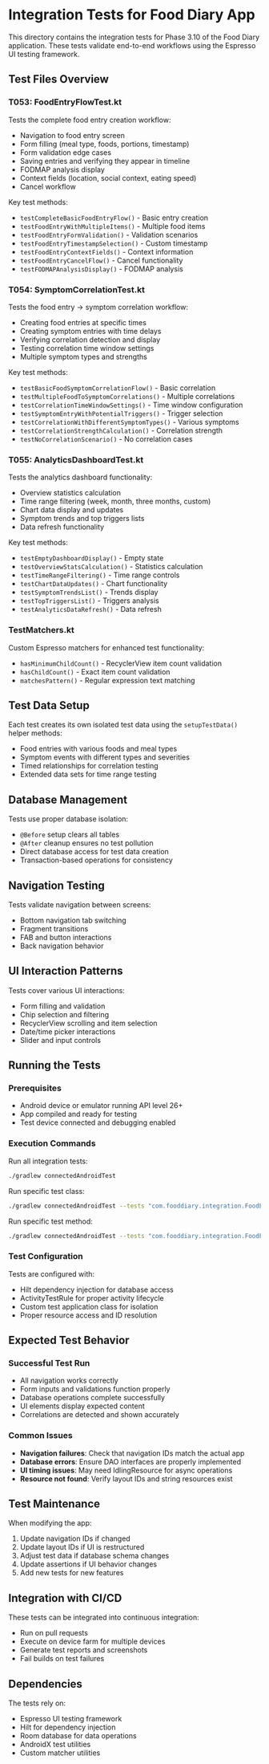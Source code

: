 # Integration Tests for Food Diary App

This directory contains the integration tests for Phase 3.10 of the Food Diary application. These tests validate end-to-end workflows using the Espresso UI testing framework.

## Test Files Overview

### T053: FoodEntryFlowTest.kt
Tests the complete food entry creation workflow:
- Navigation to food entry screen
- Form filling (meal type, foods, portions, timestamp)
- Form validation edge cases
- Saving entries and verifying they appear in timeline
- FODMAP analysis display
- Context fields (location, social context, eating speed)
- Cancel workflow

Key test methods:
- `testCompleteBasicFoodEntryFlow()` - Basic entry creation
- `testFoodEntryWithMultipleItems()` - Multiple food items
- `testFoodEntryFormValidation()` - Validation scenarios
- `testFoodEntryTimestampSelection()` - Custom timestamp
- `testFoodEntryContextFields()` - Context information
- `testFoodEntryCancelFlow()` - Cancel functionality
- `testFODMAPAnalysisDisplay()` - FODMAP analysis

### T054: SymptomCorrelationTest.kt
Tests the food entry → symptom correlation workflow:
- Creating food entries at specific times
- Creating symptom entries with time delays
- Verifying correlation detection and display
- Testing correlation time window settings
- Multiple symptom types and strengths

Key test methods:
- `testBasicFoodSymptomCorrelationFlow()` - Basic correlation
- `testMultipleFoodToSymptomCorrelations()` - Multiple correlations
- `testCorrelationTimeWindowSettings()` - Time window configuration
- `testSymptomEntryWithPotentialTriggers()` - Trigger selection
- `testCorrelationWithDifferentSymptomTypes()` - Various symptoms
- `testCorrelationStrengthCalculation()` - Correlation strength
- `testNoCorrelationScenario()` - No correlation cases

### T055: AnalyticsDashboardTest.kt
Tests the analytics dashboard functionality:
- Overview statistics calculation
- Time range filtering (week, month, three months, custom)
- Chart data display and updates
- Symptom trends and top triggers lists
- Data refresh functionality

Key test methods:
- `testEmptyDashboardDisplay()` - Empty state
- `testOverviewStatsCalculation()` - Statistics calculation
- `testTimeRangeFiltering()` - Time range controls
- `testChartDataUpdates()` - Chart functionality
- `testSymptomTrendsList()` - Trends display
- `testTopTriggersList()` - Triggers analysis
- `testAnalyticsDataRefresh()` - Data refresh

### TestMatchers.kt
Custom Espresso matchers for enhanced test functionality:
- `hasMinimumChildCount()` - RecyclerView item count validation
- `hasChildCount()` - Exact item count validation
- `matchesPattern()` - Regular expression text matching

## Test Data Setup

Each test creates its own isolated test data using the `setupTestData()` helper methods:
- Food entries with various foods and meal types
- Symptom events with different types and severities
- Timed relationships for correlation testing
- Extended data sets for time range testing

## Database Management

Tests use proper database isolation:
- `@Before` setup clears all tables
- `@After` cleanup ensures no test pollution
- Direct database access for test data creation
- Transaction-based operations for consistency

## Navigation Testing

Tests validate navigation between screens:
- Bottom navigation tab switching
- Fragment transitions
- FAB and button interactions
- Back navigation behavior

## UI Interaction Patterns

Tests cover various UI interactions:
- Form filling and validation
- Chip selection and filtering
- RecyclerView scrolling and item selection
- Date/time picker interactions
- Slider and input controls

## Running the Tests

### Prerequisites
- Android device or emulator running API level 26+
- App compiled and ready for testing
- Test device connected and debugging enabled

### Execution Commands

Run all integration tests:
```bash
./gradlew connectedAndroidTest
```

Run specific test class:
```bash
./gradlew connectedAndroidTest --tests "com.fooddiary.integration.FoodEntryFlowTest"
```

Run specific test method:
```bash
./gradlew connectedAndroidTest --tests "com.fooddiary.integration.FoodEntryFlowTest.testCompleteBasicFoodEntryFlow"
```

### Test Configuration

Tests are configured with:
- Hilt dependency injection for database access
- ActivityTestRule for proper activity lifecycle
- Custom test application class for isolation
- Proper resource access and ID resolution

## Expected Test Behavior

### Successful Test Run
- All navigation works correctly
- Form inputs and validations function properly
- Database operations complete successfully
- UI elements display expected content
- Correlations are detected and shown accurately

### Common Issues
- **Navigation failures**: Check that navigation IDs match the actual app
- **Database errors**: Ensure DAO interfaces are properly implemented
- **UI timing issues**: May need IdlingResource for async operations
- **Resource not found**: Verify layout IDs and string resources exist

## Test Maintenance

When modifying the app:
1. Update navigation IDs if changed
2. Update layout IDs if UI is restructured
3. Adjust test data if database schema changes
4. Update assertions if UI behavior changes
5. Add new tests for new features

## Integration with CI/CD

These tests can be integrated into continuous integration:
- Run on pull requests
- Execute on device farm for multiple devices
- Generate test reports and screenshots
- Fail builds on test failures

## Dependencies

The tests rely on:
- Espresso UI testing framework
- Hilt for dependency injection
- Room database for data operations
- AndroidX test utilities
- Custom matcher utilities